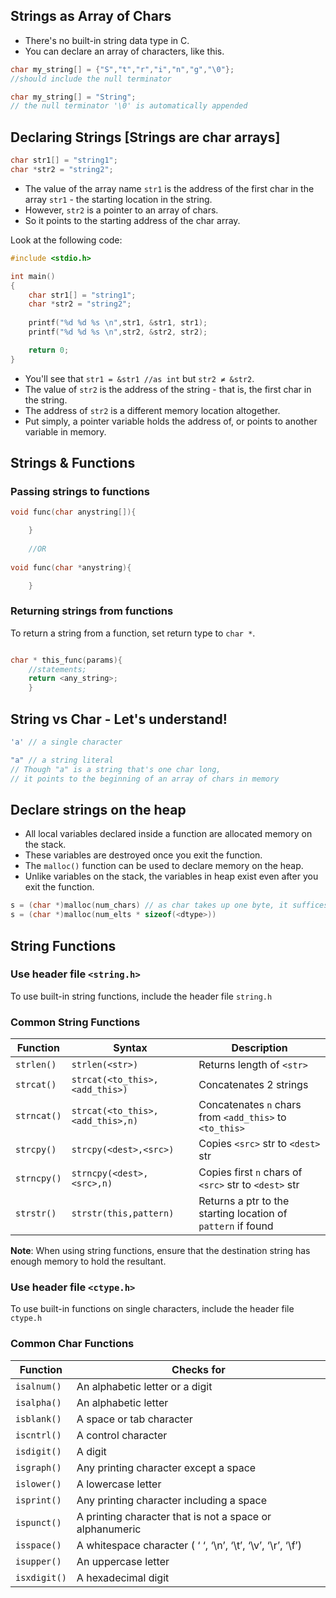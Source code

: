 ## Strings as Array of Chars
- There's no built-in string data type in C.
- You can declare an array of characters, like this.
```c
char my_string[] = {"S","t","r","i","n","g","\0"};
//should include the null terminator

char my_string[] = "String";
// the null terminator '\0' is automatically appended

```

## Declaring Strings [Strings are char arrays]
```c
char str1[] = "string1";
char *str2 = "string2";
```
- The value of the array name `str1` is the address of the first char in the array `str1` - the starting location in the string.
- However, `str2` is a pointer to an array of chars.
- So it points to the starting address of the char array.

Look at the following code:
```c
#include <stdio.h>

int main()
{
    char str1[] = "string1";
    char *str2 = "string2";
    
    printf("%d %d %s \n",str1, &str1, str1);
    printf("%d %d %s \n",str2, &str2, str2);

    return 0;
}
```
- You'll see that `str1 = &str1 //as int` but `str2 ≠ &str2`.
- The value of `str2` is the address of the string - that is, the first char in the string.
- The address of `str2` is a different memory location altogether.
- Put simply, a pointer variable holds the address of, or points to another variable in memory.

## Strings & Functions
### Passing strings to functions
```c
void func(char anystring[]){

    }
    
    //OR
    
void func(char *anystring){

    }
```
### Returning strings from functions
To return a string from a function, set return type to `char *`.
```c

char * this_func(params){
    //statements;
    return <any_string>;
    }
```

## String vs Char - Let's understand!
```c
'a' // a single character

"a" // a string literal 
// Though "a" is a string that's one char long, 
// it points to the beginning of an array of chars in memory
```


## Declare strings on the heap
- All local variables declared inside a function are allocated memory on the stack.
- These variables are destroyed once you exit the function.
- The `malloc()` function can be used to declare memory on the heap.
- Unlike variables on the stack, the variables in heap exist even after you exit the function.

```c
s = (char *)malloc(num_chars) // as char takes up one byte, it suffices to specify num_chars only, else
s = (char *)malloc(num_elts * sizeof(<dtype>))
```

## String Functions

### Use header file `<string.h>`
To use built-in string functions, include the header file `string.h`
### Common String Functions
|Function|Syntax|Description|
|---|---|---|
|`strlen()`|`strlen(<str>)`|Returns length of `<str>`|
|`strcat()`|`strcat(<to_this>,<add_this>)`|Concatenates 2 strings|
|`strncat()`|`strcat(<to_this>,<add_this>,n)`|Concatenates `n` chars from `<add_this>` to `<to_this>`|
|`strcpy()`|`strcpy(<dest>,<src>)`|Copies `<src>` str to `<dest>` str|
|`strncpy()`|`strncpy(<dest>,<src>,n)`|Copies first `n` chars of `<src>` str to `<dest>` str|
|`strstr()`|`strstr(this,pattern)`|Returns a ptr to the starting location of `pattern` if found|

**Note**: When using string functions, ensure that the destination string has enough memory to hold the resultant.

### Use header file `<ctype.h>`
To use built-in functions on single characters, include the header file `ctype.h`
### Common Char Functions
|Function|Checks for|
|----|----|
|`isalnum()`| An alphabetic letter or a digit|
|`isalpha()`| An alphabetic letter|
|`isblank()`| A space or tab character|
|`iscntrl()` |A control character|
|`isdigit()` |A digit|
|`isgraph()`| Any printing character except a space|
|`islower()` |A lowercase letter|
|`isprint()` |Any printing character including a space|
|`ispunct()`| A printing character that is not a space or alphanumeric|
|`isspace()`| A whitespace character ( ‘ ‘, ‘\n’, ‘\t’, ‘\v’, ‘\r’, ‘\f’)|
|`isupper()`| An uppercase letter|
|`isxdigit()`| A hexadecimal digit|
